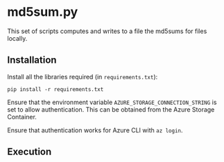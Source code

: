 # md5sum.py

This set of scripts computes and writes to a file the md5sums for files locally. 

## Installation
Install all the libraries required (in `requirements.txt`):

`pip install -r requirements.txt`

Ensure that the environment variable `AZURE_STORAGE_CONNECTION_STRING` is set to allow authentication. This can be obtained from the Azure Storage Container.

Ensure that authentication works for Azure  CLI with `az login`.

## Execution

